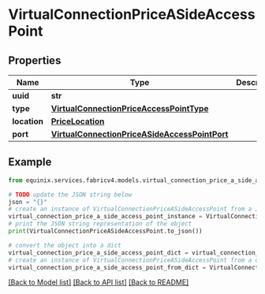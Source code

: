 # VirtualConnectionPriceASideAccessPoint


## Properties

Name | Type | Description | Notes
------------ | ------------- | ------------- | -------------
**uuid** | **str** |  | [optional] 
**type** | [**VirtualConnectionPriceAccessPointType**](VirtualConnectionPriceAccessPointType.md) |  | [optional] 
**location** | [**PriceLocation**](PriceLocation.md) |  | [optional] 
**port** | [**VirtualConnectionPriceASideAccessPointPort**](VirtualConnectionPriceASideAccessPointPort.md) |  | [optional] 

## Example

```python
from equinix.services.fabricv4.models.virtual_connection_price_a_side_access_point import VirtualConnectionPriceASideAccessPoint

# TODO update the JSON string below
json = "{}"
# create an instance of VirtualConnectionPriceASideAccessPoint from a JSON string
virtual_connection_price_a_side_access_point_instance = VirtualConnectionPriceASideAccessPoint.from_json(json)
# print the JSON string representation of the object
print(VirtualConnectionPriceASideAccessPoint.to_json())

# convert the object into a dict
virtual_connection_price_a_side_access_point_dict = virtual_connection_price_a_side_access_point_instance.to_dict()
# create an instance of VirtualConnectionPriceASideAccessPoint from a dict
virtual_connection_price_a_side_access_point_from_dict = VirtualConnectionPriceASideAccessPoint.from_dict(virtual_connection_price_a_side_access_point_dict)
```
[[Back to Model list]](../README.md#documentation-for-models) [[Back to API list]](../README.md#documentation-for-api-endpoints) [[Back to README]](../README.md)


